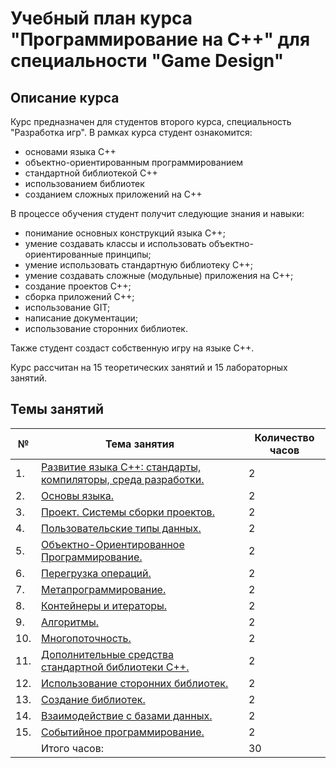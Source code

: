 # Учебный план курса "Программирование на С++" для специальности "Game Design"

## Описание курса

Курс предназначен для студентов второго курса, специальность "Разработка игр". В рамках курса студент ознакомится:

- основами языка С++
- объектно-ориентированным программированием
- стандартной библиотекой С++
- использованием библиотек
- созданием сложных приложений на С++

В процессе обучения студент получит следующие знания и навыки:

- понимание основных конструкций языка С++;
- умение создавать классы и использовать объектно-ориентированные принципы;
- умение использовать стандартную библиотеку С++;
- умение создавать сложные (модульные) приложения на С++;
- создание проектов С++;
- сборка приложений С++;
- использование GIT;
- написание документации;
- использование сторонних библиотек.

Также студент создаст собственную игру на языке С++.

Курс рассчитан на 15 теоретических занятий и 15 лабораторных занятий.

## Темы занятий

| №  | Тема занятия                                                      | Количество часов |
|----|-------------------------------------------------------------------|------------------|
| 1. | [Развитие языка С++: стандарты, компиляторы, среда разработки.](./11_intro.md)   | 2 |
| 2. | [Основы языка.](./12_basics.md)                                                  | 2 |
| 3. | [Проект. Системы сборки проектов.](./31_projects.md)                             | 2 |
| 4. | [Пользовательские типы данных.](./13_classes.md)                                 | 2 |
| 5. | [Объектно-Ориентированное Программирование.](./14_oop.md)                        | 2 |
| 6. | [Перегрузка операций.](./15_operations.md)                                       | 2 |
| 7. | [Метапрограммирование.](./16_metaprogramming.md)                                 | 2 |
| 8. | [Контейнеры и итераторы.](./21_containers.md)                                    | 2 |
| 9. | [Алгоритмы.](./22_algorithms.md)                                                 | 2 |
| 10. | [Многопоточность.](./23_threads.md)                                             | 2 |
| 11. | [Дополнительные средства стандартной библиотеки С++.](./24_in_plus.md)          | 2 |
| 12. | [Использование сторонних библиотек.](./32_lib_usage.md)                         | 2 |
| 13. | [Создание библиотек.](./33_lib_dev.md)                                          | 2 |
| 14. | [Взаимодействие с базами данных.](./34_db.md)                                   | 2 |
| 15. | [Событийное программирование.](./35_event_driven.md)                            | 2 |
|     | Итого часов:                                                                   | 30 |
